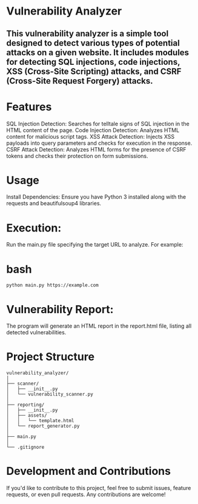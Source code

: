 # Vulnerability Analyzer

## This vulnerability analyzer is a simple tool designed to detect various types of potential attacks on a given website. It includes modules for detecting SQL injections, code injections, XSS (Cross-Site Scripting) attacks, and CSRF (Cross-Site Request Forgery) attacks.

# Features
SQL Injection Detection: Searches for telltale signs of SQL injection in the HTML content of the page.
Code Injection Detection: Analyzes HTML content for malicious script tags.
XSS Attack Detection: Injects XSS payloads into query parameters and checks for execution in the response.
CSRF Attack Detection: Analyzes HTML forms for the presence of CSRF tokens and checks their protection on form submissions.

# Usage
Install Dependencies: Ensure you have Python 3 installed along with the requests and beautifulsoup4 libraries.

# Execution: 
Run the main.py file specifying the target URL to analyze. For example:

# bash
`python main.py https://example.com`

# Vulnerability Report:
 The program will generate an HTML report in the report.html file, listing all detected vulnerabilities.

# Project Structure
```
vulnerability_analyzer/
│
├── scanner/
│   ├── __init__.py
│   └── vulnerability_scanner.py
│
├── reporting/
│   ├── __init__.py
│   ├── assets/
│   │   └── template.html
│   └── report_generator.py
│
├── main.py
│
└── .gitignore
```

# Development and Contributions
If you'd like to contribute to this project, feel free to submit issues, feature requests, or even pull requests. Any contributions are welcome!
